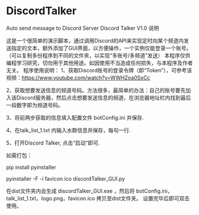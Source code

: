# DiscordTalker
Auto send message to Discord Server
Discord Talker V1.0 说明

这是一个很简单的演示脚本，通过调用Discord的API来实现定时向某个频道内发送指定的文本，额外添加了GUI界面，以方便操作，一个实例仅能登录一个账号。（可以复制多份程序到不同的文件夹，以实现“多账号/多频道”发送）
本程序仅供编程学习研究，切勿用于其他用途。如因使用不当造成任何损失，与本程序及作者无关。
程序使用说明：
1、获取Discord账号的登录令牌（即“Token”），可参考该视频：https://www.youtube.com/watch?v=WWHZoa0SxCc

2、获取想要发送信息的频道号码。方法很多，最简单的办法：自己的账号要先加入该Discord服务器，然后点击想要发送信息的频道，在浏览器地址栏内找到最后一段数字即为频道号码。

3、将前两步获取的信息填入配置文件 botConfig.ini 并保存.

4、在talk_list_1.txt 内输入水群信息并保存，每句一行.

5、打开Discord Talker, 点击“启动”即可.


如需打包：

pip install pyinstaller

pyinstaller -F -i favicon.ico discordTalker_GUI.py

在dist文件夹内会生成 discordTalker_GUI.exe ，然后将 botConfig.ini，talk_list_1.txt，logo.png，favicon.ico 拷贝至dist文件夹。 设置完毕后即可双击使用。
